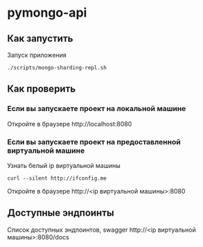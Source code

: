 # pymongo-api

## Как запустить

Запуск приложения
```shell
./scripts/mongo-sharding-repl.sh
```

## Как проверить

### Если вы запускаете проект на локальной машине

Откройте в браузере http://localhost:8080

### Если вы запускаете проект на предоставленной виртуальной машине

Узнать белый ip виртуальной машины
```shell
curl --silent http://ifconfig.me
```

Откройте в браузере http://<ip виртуальной машины>:8080

## Доступные эндпоинты
Список доступных эндпоинтов, swagger http://<ip виртуальной машины>:8080/docs